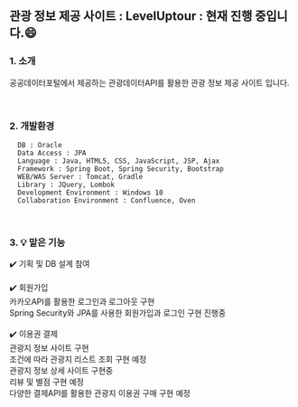 ## 관광 정보 제공 사이트  : LevelUptour : 현재 진행 중입니다.:smile:

### 1. 소개
<p>공공데이터포털에서 제공하는 관광데이터API를 활용한 관광 정보 제공 사이트 입니다.</p>
<br> 

### 2. 개발환경
```
  DB : Oracle 
  Data Access : JPA
  Language : Java, HTML5, CSS, JavaScript, JSP, Ajax
  Framework : Spring Boot, Spring Security, Bootstrap
  WEB/WAS Server : Tomcat, Gradle
  Library : JQuery, Lombok
  Development Environment : Windows 10
  Collaboration Environment : Confluence, Oven
```
<br>

### 3. :bulb: 맡은 기능
 
:heavy_check_mark: 기획 및 DB 설계 참여<br><br>
:heavy_check_mark: 회원가입<br>
카카오API를 활용한 로그인과 로그아웃 구현<br>
Spring Security와 JPA를 사용한 회원가입과 로그인 구현 진행중<br><br>
:heavy_check_mark: 이용권 결제<br>
관광지 정보 사이트 구현<br>
조건에 따라 관광지 리스트 조회 구현 예정<br>
관광지 정보 상세 사이트 구현중<br>
리뷰 및 별점 구현 예정<br>
다양한 결제API를 활용한 관광지 이용권 구매 구현 예정<br><br>


